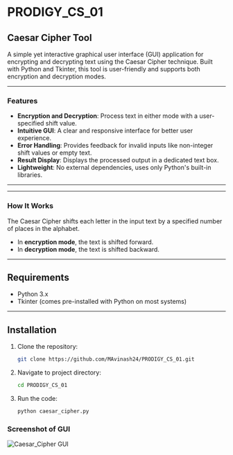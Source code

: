 # PRODIGY_CS_01
## Caesar Cipher Tool

A simple yet interactive graphical user interface (GUI) application for encrypting and decrypting text using the Caesar Cipher technique. Built with Python and Tkinter, this tool is user-friendly and supports both encryption and decryption modes.

---

### Features
- **Encryption and Decryption**: Process text in either mode with a user-specified shift value.
- **Intuitive GUI**: A clear and responsive interface for better user experience.
- **Error Handling**: Provides feedback for invalid inputs like non-integer shift values or empty text.
- **Result Display**: Displays the processed output in a dedicated text box.
- **Lightweight**: No external dependencies, uses only Python's built-in libraries.

---


---

### How It Works
The Caesar Cipher shifts each letter in the input text by a specified number of places in the alphabet. 
- In **encryption mode**, the text is shifted forward.
- In **decryption mode**, the text is shifted backward.

---

## Requirements
- Python 3.x
- Tkinter (comes pre-installed with Python on most systems)

---

## Installation
1. Clone the repository:
   ```bash
   git clone https://github.com/MAvinash24/PRODIGY_CS_01.git

2. Navigate to project directory:
   ```bash
   cd PRODIGY_CS_01

3. Run the code:
   ```bash
   python caesar_cipher.py

### Screenshot of GUI

![Caesar_Cipher GUI](https://github.com/user-attachments/assets/4bc0705d-3e9a-4d59-9028-acc5750d4e75)

